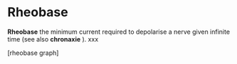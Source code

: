 ---
---
# Rheobase

**Rheobase** the minimum current required to depolarise a nerve given
infinite time (see also **chronaxie** ). xxx

\[rheobase graph\]
